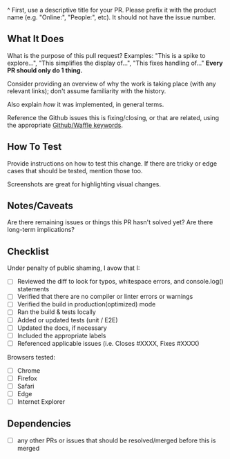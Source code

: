 ^ First, use a descriptive title for your PR. Please prefix it with the product name (e.g. "Online:", "People:", etc). It should not have the issue number.

## What It Does

What is the purpose of this pull request? Examples: "This is a spike to explore…", "This simplifies the display of…", "This fixes handling of…" **Every PR should only do 1 thing.**

Consider providing an overview of why the work is taking place (with any relevant links); don't assume familiarity with the history.

Also explain *how* it was implemented, in general terms.

Reference the Github issues this is fixing/closing, or that are related, using the appropriate [Github/Waffle keywords](https://github.com/waffleio/waffle.io/wiki/Recommended-Workflow-Using-Pull-Requests-&-Automatic-Work-Tracking).

## How To Test

Provide instructions on how to test this change. If there are tricky or edge cases that should be tested, mention those too.

Screenshots are great for highlighting visual changes.

## Notes/Caveats

Are there remaining issues or things this PR hasn't solved yet? Are there long-term implications?

## Checklist

Under penalty of public shaming, I avow that I:

- [ ] Reviewed the diff to look for typos, whitespace errors, and console.log() statements
- [ ] Verified that there are no compiler or linter errors or warnings
- [ ] Verified the build in production(optimized) mode
- [ ] Ran the build & tests locally
- [ ] Added or updated tests (unit / E2E)
- [ ] Updated the docs, if necessary
- [ ] Included the appropriate labels
- [ ] Referenced applicable issues (i.e. Closes #XXXX, Fixes #XXXX)

Browsers tested:
- [ ] Chrome
- [ ] Firefox
- [ ] Safari
- [ ] Edge
- [ ] Internet Explorer

## Dependencies

- [ ] any other PRs or issues that should be resolved/merged before this is merged
